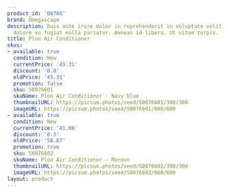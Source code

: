 ```yaml
---
product_id: '00766'
brand: Omegascape
description: Duis aute irure dolor in reprehenderit in voluptate velit esse cillum
  dolore eu fugiat nulla pariatur. Aenean id libero. Ut vitae turpis.
title: Ploo Air Conditioner
skus:
- available: true
  condition: New
  currentPrice: '45.31'
  discount: '0.0'
  oldPrice: '45.31'
  promotion: false
  sku: S0076601
  skuName: Ploo Air Conditioner - Navy blue
  thumbnailURL: https://picsum.photos/seed/S0076601/300/300
  imageURL: https://picsum.photos/seed/S0076601/600/600
- available: true
  condition: New
  currentPrice: '41.08'
  discount: '0.3'
  oldPrice: '58.87'
  promotion: true
  sku: S0076602
  skuName: Ploo Air Conditioner - Maroon
  thumbnailURL: https://picsum.photos/seed/S0076602/300/300
  imageURL: https://picsum.photos/seed/S0076602/600/600
layout: product
---
```

